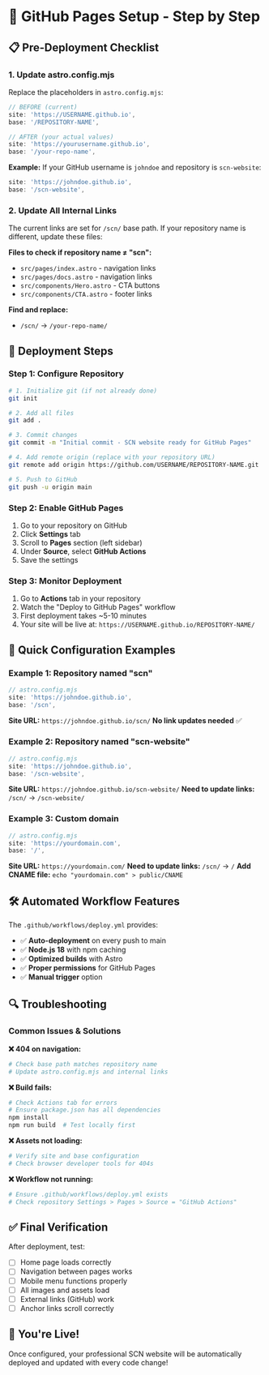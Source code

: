 # 🚀 GitHub Pages Setup - Step by Step

## 📋 Pre-Deployment Checklist

### 1. **Update astro.config.mjs**
Replace the placeholders in `astro.config.mjs`:

```javascript
// BEFORE (current)
site: 'https://USERNAME.github.io',
base: '/REPOSITORY-NAME',

// AFTER (your actual values)
site: 'https://yourusername.github.io',
base: '/your-repo-name',
```

**Example:**
If your GitHub username is `johndoe` and repository is `scn-website`:
```javascript
site: 'https://johndoe.github.io',
base: '/scn-website',
```

### 2. **Update All Internal Links**
The current links are set for `/scn/` base path. If your repository name is different, update these files:

**Files to check if repository name ≠ "scn":**
- `src/pages/index.astro` - navigation links
- `src/pages/docs.astro` - navigation links  
- `src/components/Hero.astro` - CTA buttons
- `src/components/CTA.astro` - footer links

**Find and replace:**
- `/scn/` → `/your-repo-name/`

## 🚀 Deployment Steps

### Step 1: Configure Repository
```bash
# 1. Initialize git (if not already done)
git init

# 2. Add all files
git add .

# 3. Commit changes
git commit -m "Initial commit - SCN website ready for GitHub Pages"

# 4. Add remote origin (replace with your repository URL)
git remote add origin https://github.com/USERNAME/REPOSITORY-NAME.git

# 5. Push to GitHub
git push -u origin main
```

### Step 2: Enable GitHub Pages
1. Go to your repository on GitHub
2. Click **Settings** tab
3. Scroll to **Pages** section (left sidebar)
4. Under **Source**, select **GitHub Actions**
5. Save the settings

### Step 3: Monitor Deployment
1. Go to **Actions** tab in your repository
2. Watch the "Deploy to GitHub Pages" workflow
3. First deployment takes ~5-10 minutes
4. Your site will be live at: `https://USERNAME.github.io/REPOSITORY-NAME/`

## 🔧 Quick Configuration Examples

### Example 1: Repository named "scn"
```javascript
// astro.config.mjs
site: 'https://johndoe.github.io',
base: '/scn',
```
**Site URL:** `https://johndoe.github.io/scn/`
**No link updates needed** ✅

### Example 2: Repository named "scn-website"
```javascript
// astro.config.mjs
site: 'https://johndoe.github.io',
base: '/scn-website',
```
**Site URL:** `https://johndoe.github.io/scn-website/`
**Need to update links:** `/scn/` → `/scn-website/`

### Example 3: Custom domain
```javascript
// astro.config.mjs
site: 'https://yourdomain.com',
base: '/',
```
**Site URL:** `https://yourdomain.com/`
**Need to update links:** `/scn/` → `/`
**Add CNAME file:** `echo "yourdomain.com" > public/CNAME`

## 🛠️ Automated Workflow Features

The `.github/workflows/deploy.yml` provides:
- ✅ **Auto-deployment** on every push to main
- ✅ **Node.js 18** with npm caching
- ✅ **Optimized builds** with Astro
- ✅ **Proper permissions** for GitHub Pages
- ✅ **Manual trigger** option

## 🔍 Troubleshooting

### Common Issues & Solutions

**❌ 404 on navigation:**
```bash
# Check base path matches repository name
# Update astro.config.mjs and internal links
```

**❌ Build fails:**
```bash
# Check Actions tab for errors
# Ensure package.json has all dependencies
npm install
npm run build  # Test locally first
```

**❌ Assets not loading:**
```bash
# Verify site and base configuration
# Check browser developer tools for 404s
```

**❌ Workflow not running:**
```bash
# Ensure .github/workflows/deploy.yml exists
# Check repository Settings > Pages > Source = "GitHub Actions"
```

## ✅ Final Verification

After deployment, test:
- [ ] Home page loads correctly
- [ ] Navigation between pages works
- [ ] Mobile menu functions properly
- [ ] All images and assets load
- [ ] External links (GitHub) work
- [ ] Anchor links scroll correctly

## 🎉 You're Live!

Once configured, your professional SCN website will be automatically deployed and updated with every code change!